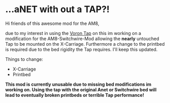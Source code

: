 # ...aNET with out a TAP?!
Hi friends of this awesome mod for the AM8,

due to my interest in using the [Voron Tap](https://github.com/VoronDesign/Voron-Tap) on this im working on a modification for the AM8-Switchwire-Mod allowing the **nearly** untouched Tap to be mounted on the X-Carriage.
Furthermore a change to the printbed is required due to the bed rigidity the Tap requires. I'll keep this updated.

Things to change:
- X-Carriage
- Printbed

**This mod is currently unusable due to missing bed modifications im working on. Using the tap with the original Anet or Switchwire bed will lead to eventually broken printbeds or terrible Tap performance!**
